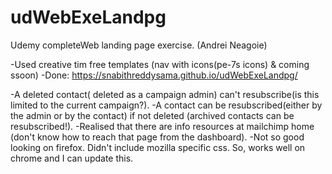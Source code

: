# udWebExeLandpg
Udemy completeWeb landing page exercise. (Andrei Neagoie)

-Used creative tim free templates (nav with icons(pe-7s icons) & coming ssoon)
-Done: https://snabithreddysama.github.io/udWebExeLandpg/

-A deleted contact( deleted as a campaign admin) can't resubscribe(is this limited to the current campaign?). 
-A contact can be resubscribed(either by the admin or by the contact) if not deleted (archived contacts can be resubscribed!).
-Realised that there are info resources at mailchimp home (don't know how to reach that page from the dashboard).
-Not so good looking on firefox. Didn't include mozilla specific css. So, works well on chrome and I can update this.
